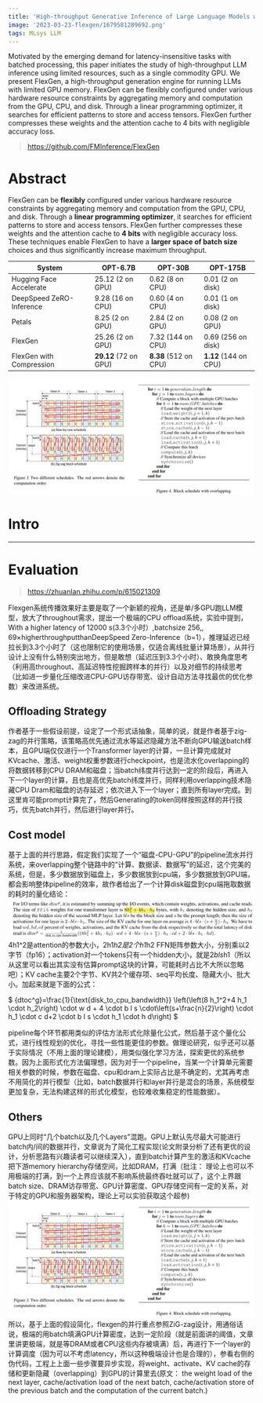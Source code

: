 ```yaml
---
title: 'High-throughput Generative Inference of Large Language Models with a Single GPU'
image: '2023-03-23-flexgen/1679581289692.png'
tags: MLsys LLM
---
```

Motivated by the emerging demand for latency-insensitive tasks
with batched processing, this paper initiates the study of high-throughput LLM inference using limited resources, such as a single commodity GPU. We present FlexGen, a high-throughput generation engine for running LLMs with limited GPU memory. FlexGen can be flexibly configured under various hardware resource constraints by aggregating memory and computation from the GPU, CPU, and disk. Through a linear programming optimizer, it searches for efficient patterns to store and access tensors. FlexGen further compresses these weights and the attention cache to 4 bits with negligible accuracy loss.

<!--more-->
> https://github.com/FMInference/FlexGen

# Abstract

FlexGen can be **flexibly** configured under various hardware resource constraints by aggregating memory and computation from the GPU, CPU, and disk. 
Through a **linear programming optimizer**, it searches for efficient patterns to store and access tensors. FlexGen further compresses these weights and the attention cache to **4 bits** with negligible accuracy loss. 
These techniques enable FlexGen to have a **larger space of batch size** choices and thus significantly increase maximum throughput. 

| System | OPT-6.7B | OPT-30B | OPT-175B |
| ------ | -------- | ------- | -------- |
| Hugging Face Accelerate  | 25.12 (2 on GPU)  | 0.62 (8 on CPU) | 0.01 (2 on disk) |
| DeepSpeed ZeRO-Inference | 9.28 (16 on CPU)  | 0.60 (4 on CPU) | 0.01 (1 on disk) |
| Petals                 | 8.25 (2 on GPU) | 2.84 (2 on GPU) | 0.08 (2 on GPU) |
| FlexGen                  | 25.26 (2 on GPU) | 7.32 (144 on CPU) | 0.69 (256 on disk) |
| FlexGen with Compression | **29.12** (72 on GPU) | **8.38** (512 on CPU) | **1.12** (144 on CPU) |

![1679581289692](../images/2023-03-23-flexgen/1679581289692.png)


# Intro



---

# Evaluation

> https://zhuanlan.zhihu.com/p/615021309

Flexgen系统传播效果好主要是取了一个新颖的视角，还是单/多GPU跑LLM模型，放大了throughout需求，提出一个极端的CPU offload系统，实验中提到，With a higher latency of 12000 s(3.3个小时）,batchsize 256,, 69×higherthroughputthanDeepSpeed Zero-Inference（b=1），推理延迟已经拉长到3.3个小时了（这也限制它的使用场景，仅适合离线批量计算场景），从并行设计上没有什么特别突出地方，但是敢想（延迟压到3.3个小时）、敢换角度思考（利用高throughout、高延迟特性挖掘跨样本的并行）以及对细节的持续思考（比如进一步量化压缩改进CPU-GPU访存带宽、设计自动方法寻找最优的优化参数）来改进系统。

## Offloading Strategy

作者基于一些假设前提，设定了一个形式话抽象，简单的说，就是作者基于zig-zag的并行策略，该策略高优先通过流水等延迟隐藏方法不断向GPU输送batch样本，且GPU端仅仅进行一个Transformer layer的计算，一旦计算完成就对KVcache、激活、weight权重参数进行checkpoint，也是流水化overlapping的将数据转移到CPU DRAM和磁盘；当batch纬度并行达到一定的阶段后，再进入下一个layer的计算，且也是高优先batch纬度并行，同样利用overlapping技术隐藏CPU Dram和磁盘的访存延迟；依次进入下一个layer；直到所有layer完成。到这里肯可能prompt计算完了，然后Generating的token同样按照这样的并行技巧，优先batch并行，然后进行layer并行。

## Cost model

基于上面的并行思路，假定我们实现了一个“磁盘-CPU-GPU”的pipeline流水并行系统，来overlapping整个链路中的“计算、数据读、数据写”的延迟，这个完美的系统，但是，多少数据放到磁盘上，多少数据放到cpu端，多少数据放到GPU端，都会影响整体pipeline的效率，故作者给出了一个计算disk磁盘到cpu端拖取数据的耗时的量化结论：
![1679581639038](../images/2023-03-23-flexgen/1679581639038.png)
4h1^2是attention的参数大小，2h1*h2是2个h1*h2 FFN矩阵参数大小，分别乘以2字节（fp16）；activation对一个tokens只有一个hidden大小，就是2*bls*h1（所以从这里可以看出其实没有估算prompt这块的计算，可能耗时占比不大所以忽略吧）；KV cache主要2个字节、KV共2个缓存项、seq平均长度、隐藏大小、批大小。加起来就是下面的公式：

$
{dtoc^g}=\frac{1}{\text{disk_to_cpu_bandwidth}} \left(\left(8 h_1^2+4 h_1 \cdot h_2\right) \cdot w d + 4 \cdot b l s \cdot\left(s+\frac{n}{2}\right) \cdot h_1 \cdot c d+2 \cdot b l s \cdot h_1 \cdot h d\right)
$

pipeline每个环节都用类似的评估方法形式化除量化公式，然后基于这个量化公式，进行线性规划的优化，寻找一些性能更佳的参数。做理论研究，似乎还可以基于实际情况（不用上面的理论建模），用类似强化学习方法，探索更优的系统参数。因为上面形式化方法偏理想，因为对于一个pipeline，当某一个计算单元需要相关参数的时候，参数在磁盘、cpu和dram上实际占比是不确定的，尤其再考虑不用简化的并行模型（比如，batch数据并行和layer并行是混合的场景，系统模型更加复杂，无法构建这样的形式化模型，也较难收集稳定的性能数据）。

## Others

GPU上同时“几个batch以及几个Layers”混跑。GPU上默认先尽最大可能进行batch内/间的数据并行，文章说为了简化工程实现(论文附录分析了还有更优的设计，分析思路有兴趣读者可以继续深入），直到batch计算产生的激活和KVcache把下游memory hierarchy存储空间，比如DRAM，打满（批注： 理论上也可以不用极端的打满，到一个上界应该就不影响系统最终吞吐就可以了，这个上界跟batch size、DRAM访存带宽、GPU计算密度、GPU存储空间有一定的关系，对于特定的GPU和服务器架构，理论上可以实验获取这个超参)
![1679581289692](../images/2023-03-23-flexgen/1679581289692.png)
所以，基于上面的假设简化，flexgen的并行重点参照ZiG-zag设计，用通俗话说，极端的用batch填满GPU计算密度，达到一定阶段（就是前面讲的阈值，文章里讲更极端，就是等DRAM或者CPU这些内存被填满）后，再进行下一个layer的计算调度（因为可以不考虑latency，所以这种极端设计也是合理的），参看右侧的伪代码，工程上上面一些步骤要异步实现，将weight、activate、KV cache的存储和更新隐藏（overlapping）到GPU的计算里去(原文： the weight load of the next layer, cache/activation load of the next batch, cache/activation store of the previous batch and the computation of the current batch.)
